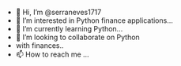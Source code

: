 - 👋 Hi, I’m @serraneves1717
- 👀 I’m interested in Python finance applications...
- 🌱 I’m currently learning Python...
- 💞️ I’m looking to collaborate on Python
-  with finances..
- 📫 How to reach me ...

<!---
serraneves1717/serraneves1717 is a ✨ special ✨ repository because its `README.md` (this file) appears on your GitHub profile.
You can click the Preview link to take a look at your changes.
--->
